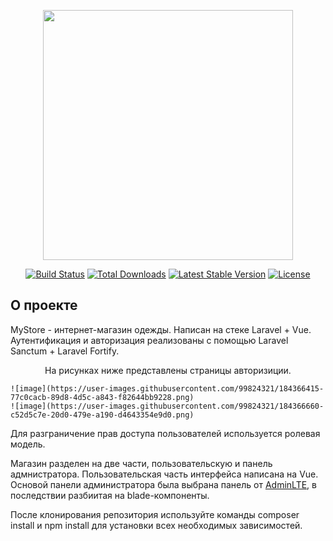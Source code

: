<p align="center"><a href="https://laravel.com" target="_blank"><img src="https://raw.githubusercontent.com/laravel/art/master/logo-lockup/5%20SVG/2%20CMYK/1%20Full%20Color/laravel-logolockup-cmyk-red.svg" width="400"></a></p>

<p align="center">
<a href="https://travis-ci.org/laravel/framework"><img src="https://travis-ci.org/laravel/framework.svg" alt="Build Status"></a>
<a href="https://packagist.org/packages/laravel/framework"><img src="https://img.shields.io/packagist/dt/laravel/framework" alt="Total Downloads"></a>
<a href="https://packagist.org/packages/laravel/framework"><img src="https://img.shields.io/packagist/v/laravel/framework" alt="Latest Stable Version"></a>
<a href="https://packagist.org/packages/laravel/framework"><img src="https://img.shields.io/packagist/l/laravel/framework" alt="License"></a>
</p>

## О проекте

MyStore - интернет-магазин одежды. Написан на стеке Laravel + Vue. Аутентификация и авторизация реализованы с помощью Laravel Sanctum + Laravel Fortify. 

<p align="center">
    На рисунках ниже представлены страницы авторизиции.
    
    ![image](https://user-images.githubusercontent.com/99824321/184366415-77c0cacb-89d8-4d5c-a843-f82644bb9228.png)
    ![image](https://user-images.githubusercontent.com/99824321/184366660-c52d5c7e-20d0-479e-a190-d4643354e9d0.png)

</p>
Для разграничение прав доступа пользователей используется ролевая модель.

Магазин разделен на две части, пользовательскую и панель адмнистратора. Пользовательская часть интерфейса написана на Vue. Основой панели администратора была выбрана панель от <a href="https://adminlte.io/">AdminLTE</a>, в последствии разбиитая на blade-компоненты.

После клонирования репозитория используйте команды composer install и npm install для установки всех необходимых зависимостей.
